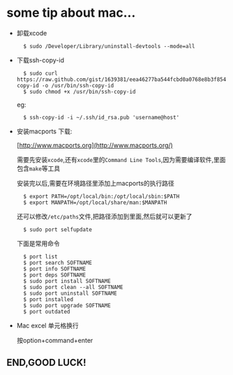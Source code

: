 some tip about mac...
=====================

- 卸载xcode

        $ sudo /Developer/Library/uninstall-devtools --mode=all

- 下载ssh-copy-id

        $ sudo curl https://raw.github.com/gist/1639381/eea46277ba544fcbd0a0768e8b3f854880ddb772/ssh-copy-id -o /usr/bin/ssh-copy-id
        $ sudo chmod +x /usr/bin/ssh-copy-id

    eg:

        $ ssh-copy-id -i ~/.ssh/id_rsa.pub 'username@host'

- 安装macports
    下载: 

    [http://www.macports.org](http://www.macports.org/)

    需要先安装`xcode`,还有`xcode`里的`Command Line Tools`,因为需要编译软件,里面包含`make`等工具

    安装完以后,需要在环境路径里添加上macports的执行路径

        $ export PATH=/opt/local/bin:/opt/local/sbin:$PATH
        $ export MANPATH=/opt/local/share/man:$MANPATH

    还可以修改`/etc/paths`文件,把路径添加到里面,然后就可以更新了

        $ sudo port selfupdate

    下面是常用命令

        $ port list
        $ port search SOFTNAME
        $ port info SOFTNAME
        $ port deps SOFTNAME
        $ sudo port install SOFTNAME
        $ sudo port clean --all SOFTNAME
        $ sudo port uninstall SOFTNAME
        $ port installed
        $ sudo port upgrade SOFTNAME
        $ port outdated

- Mac excel 单元格换行
    
    按option+command+enter 


END,GOOD LUCK!
--------------